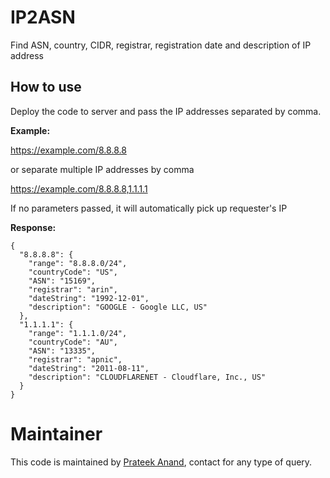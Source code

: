 # IP2ASN

Find ASN, country, CIDR, registrar, registration date and description of IP address

## How to use

Deploy the code to server and pass the IP addresses separated by comma.

**Example:**

https://example.com/8.8.8.8

or separate multiple IP addresses by comma

https://example.com/8.8.8.8,1.1.1.1

If no parameters passed, it will automatically pick up requester's IP

**Response:**

```
{
  "8.8.8.8": {
    "range": "8.8.8.0/24",
    "countryCode": "US",
    "ASN": "15169",
    "registrar": "arin",
    "dateString": "1992-12-01",
    "description": "GOOGLE - Google LLC, US"
  },
  "1.1.1.1": {
    "range": "1.1.1.0/24",
    "countryCode": "AU",
    "ASN": "13335",
    "registrar": "apnic",
    "dateString": "2011-08-11",
    "description": "CLOUDFLARENET - Cloudflare, Inc., US"
  }
}
```

# Maintainer

This code is maintained by [Prateek Anand](https://www.facebook.com/prateek707), contact for any type of query.